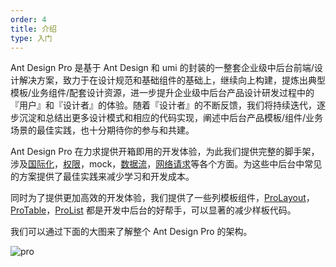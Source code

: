 ```yaml
---
order: 4
title: 介绍
type: 入门
---
```


Ant Design Pro 是基于 Ant Design 和 umi 的封装的一整套企业级中后台前端/设计解决方案，致力于在设计规范和基础组件的基础上，继续向上构建，提炼出典型模板/业务组件/配套设计资源，进一步提升企业级中后台产品设计研发过程中的『用户』和『设计者』的体验。随着『设计者』的不断反馈，我们将持续迭代，逐步沉淀和总结出更多设计模式和相应的代码实现，阐述中后台产品模板/组件/业务场景的最佳实践，也十分期待你的参与和共建。

Ant Design Pro 在力求提供开箱即用的开发体验，为此我们提供完整的脚手架，涉及[国际化](https://umijs.org/plugins/plugin-locale)，[权限](https://umijs.org/plugins/plugin-access)，mock，[数据流](https://umijs.org/plugins/plugin-model)，[网络请求](https://umijs.org/plugins/plugin-request)等各个方面。为这些中后台中常见的方案提供了最佳实践来减少学习和开发成本。

同时为了提供更加高效的开发体验，我们提供了一些列模板组件，[ProLayout](https://procomponents.ant.design/components/layout)，[ProTable](https://procomponents.ant.design/components/table)，[ProList](https://procomponents.ant.design/components/list) 都是开发中后台的好帮手，可以显著的减少样板代码。

我们可以通过下面的大图来了解整个 Ant Design Pro 的架构。

![pro](https://gw.alipayobjects.com/zos/antfincdn/gjQQ3WuG8E/huitu1.svg)
